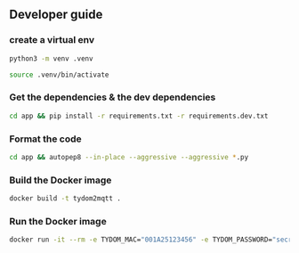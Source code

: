 ## Developer guide

### create a virtual env 

```bash
python3 -m venv .venv
```

```bash
source .venv/bin/activate
```

### Get the dependencies & the dev dependencies
```bash
cd app && pip install -r requirements.txt -r requirements.dev.txt
```

### Format the code
```bash
cd app && autopep8 --in-place --aggressive --aggressive *.py
```

### Build the Docker image
```bash
docker build -t tydom2mqtt .
```

### Run the Docker image
```bash
docker run -it --rm -e TYDOM_MAC="001A25123456" -e TYDOM_PASSWORD="secret" tydom2mqtt
```
